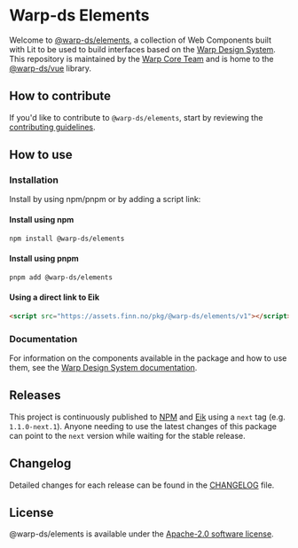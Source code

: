 # Warp-ds Elements

Welcome to [@warp-ds/elements](https://github.com/warp-ds/elements),
a collection of Web Components built with Lit to be used to build interfaces based on the [Warp Design System](https://github.com/warp-ds/).
This repository is maintained by the [Warp Core Team](https://github.com/orgs/warp-ds/teams/warp-core-team)
and is home to the [@warp-ds/vue](https://www.npmjs.com/package/@warp-ds/elements) library.

## How to contribute

If you'd like to contribute to `@warp-ds/elements`,
start by reviewing the [contributing guidelines](CONTRIBUTING.md).

## How to use

### Installation

Install by using npm/pnpm or by adding a script link:

#### Install using npm

```sh
npm install @warp-ds/elements
```

#### Install using pnpm

```sh
pnpm add @warp-ds/elements
```

#### Using a direct link to Eik

```html
<script src="https://assets.finn.no/pkg/@warp-ds/elements/v1"></script>
```

### Documentation

For information on the components available in the package and how to use them,
see the [Warp Design System documentation](https://warp-ds.github.io/tech-docs/).

## Releases

This project is continuously published to [NPM](https://www.npmjs.com/package/@warp-ds/elements) and [Eik](https://assets.finn.no/pkg/@warp-ds/elements) using a `next` tag (e.g. `1.1.0-next.1`).
Anyone needing to use the latest changes of this package can point to the `next` version while waiting for the stable release.

## Changelog

Detailed changes for each release can be found in the [CHANGELOG](CHANGELOG.md) file.

## License

@warp-ds/elements is available under the [Apache-2.0 software license](https://github.com/warp-ds/elements/blob/main/LICENSE).
